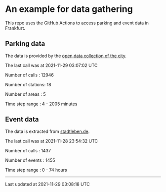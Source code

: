 # An example for data gathering

This repo uses the GitHub Actions to access parking and event data in Frankfurt.

## Parking data
The data is provided by the [open data collection of the city](https://www.offenedaten.frankfurt.de/).

The last call was at 2021-11-29 03:07:02 UTC

Number of calls   : 12946

Number of stations:    18

Number of areas   :     5

Time step range   :     4 -  2005 minutes


## Event data
The data is extracted from [stadtleben.de](https://stadtleben.de/frankfurt/).

The last call was at 2021-11-28 23:54:32 UTC

Number of calls   : 1437

Number of events  : 1455

Time step range   :    0 -   74 hours


----

Last updated at 2021-11-29 03:08:18 UTC
